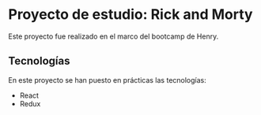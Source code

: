 # Proyecto de estudio: Rick and Morty

Este proyecto fue realizado en el marco del bootcamp de Henry.

## Tecnologías

En este proyecto se han puesto en prácticas las tecnologías:
- React
- Redux
